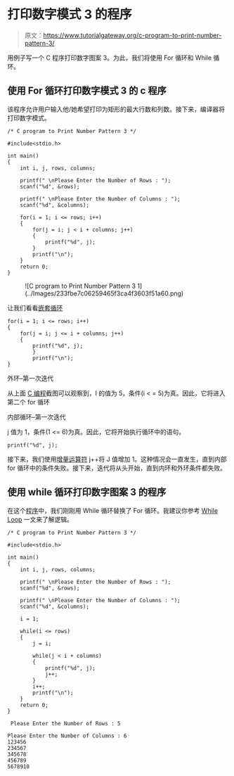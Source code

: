 # 打印数字模式 3 的程序

> 原文：<https://www.tutorialgateway.org/c-program-to-print-number-pattern-3/>

用例子写一个 C 程序打印数字图案 3。为此，我们将使用 For 循环和 While 循环。

## 使用 For 循环打印数字模式 3 的 c 程序

该程序允许用户输入他/她希望打印为矩形的最大行数和列数。接下来，编译器将打印数字模式。

```
/* C program to Print Number Pattern 3 */

#include<stdio.h>

int main()
{
    int i, j, rows, columns;

    printf(" \nPlease Enter the Number of Rows : ");
    scanf("%d", &rows);

    printf(" \nPlease Enter the Number of Columns : ");
    scanf("%d", &columns);

    for(i = 1; i <= rows; i++)
    {
    	for(j = i; j < i + columns; j++)
		{
			printf("%d", j);     	
        }
        printf("\n");
    }
    return 0;
}
```

<figure class="wp-block-image">![C program to Print Number Pattern 3 1](../Images/233fbe7c06259465f3ca4f3603f51a60.png)</figure>

让我们看看[嵌套循环](https://www.tutorialgateway.org/for-loop-in-c-programming/)

```
for(i = 1; i <= rows; i++)
{
   	for(j = i; j <= i + columns; j++)
	{
		printf("%d", j);     	
        }
        printf("\n");
}
```

外环–第一次迭代

从上面 [C 编程](https://www.tutorialgateway.org/c-programming/)截图可以观察到，I 的值为 5，条件(i < = 5)为真。因此，它将进入第二个 for 循环

内部循环–第一次迭代

j 值为 1，条件(1 <= 6)为真。因此，它将开始执行循环中的语句。

```
printf("%d", j);
```

接下来，我们使用[增量运算符](https://www.tutorialgateway.org/increment-and-decrement-operators-in-c/) j++将 J 值增加 1。这种情况会一直发生，直到内部 for 循环中的条件失败。接下来，迭代将从头开始，直到内环和外环条件都失败。

## 使用 while 循环打印数字图案 3 的程序

在这个[程序](https://www.tutorialgateway.org/c-programming-examples/)中，我们刚刚用 While 循环替换了 For 循环。我建议你参考 [While Loop](https://www.tutorialgateway.org/while-loop-in-c/) 一文来了解逻辑。

```
/* C program to Print Number Pattern 3 */

#include<stdio.h>

int main()
{
    int i, j, rows, columns;

    printf(" \nPlease Enter the Number of Rows : ");
    scanf("%d", &rows);

    printf(" \nPlease Enter the Number of Columns : ");
    scanf("%d", &columns);

	i = 1;

    while(i <= rows)
    {
    	j = i;

    	while(j < i + columns)
		{
			printf("%d", j);
			j++;     	
        }
        i++;
        printf("\n");
    }
    return 0;
}
```

```
 Please Enter the Number of Rows : 5

Please Enter the Number of Columns : 6
123456
234567
345678
456789
5678910
```